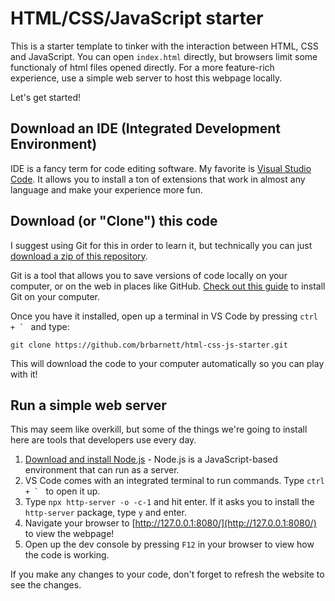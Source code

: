 # HTML/CSS/JavaScript starter
This is a starter template to tinker with the interaction between HTML, CSS and JavaScript. You can open `index.html` directly, but browsers limit some functionaly of html files opened directly. For a more feature-rich experience, use a simple web server to host this webpage locally.

Let's get started!

## Download an IDE (Integrated Development Environment)
IDE is a fancy term for code editing software. My favorite is [Visual Studio Code](https://code.visualstudio.com/). It allows you to install a ton of extensions that work in almost any language and make your experience more fun.

## Download (or "Clone") this code
I suggest using Git for this in order to learn it, but technically you can just [download a zip of this repository](https://github.com/brbarnett/html-css-js-starter/archive/refs/heads/master.zip).

Git is a tool that allows you to save versions of code locally on your computer, or on the web in places like GitHub. [Check out this guide](https://github.com/git-guides/install-git) to install Git on your computer.

Once you have it installed, open up a terminal in VS Code by pressing ``ctrl + ` `` and type:

```
git clone https://github.com/brbarnett/html-css-js-starter.git
```

This will download the code to your computer automatically so you can play with it!

## Run a simple web server
This may seem like overkill, but some of the things we're going to install here are tools that developers use every day.

1. [Download and install Node.js](https://nodejs.org/en/download/current) - Node.js is a JavaScript-based environment that can run as a server.
2. VS Code comes with an integrated terminal to run commands. Type ``ctrl + ` `` to open it up.
3. Type `npx http-server -o -c-1` and hit enter. If it asks you to install the `http-server` package, type `y` and enter.
4. Navigate your browser to [http://127.0.0.1:8080/](http://127.0.0.1:8080/) to view the webpage!
5. Open up the dev console by pressing `F12` in your browser to view how the code is working.

If you make any changes to your code, don't forget to refresh the website to see the changes.
